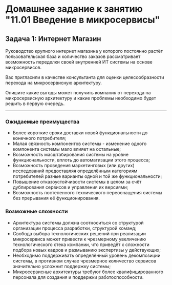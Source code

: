 # Домашнее задание к занятию "11.01 Введение в микросервисы"

## Задача 1: Интернет Магазин

Руководство крупного интернет магазина у которого постоянно растёт пользовательская база и количество заказов рассматривает возможность переделки своей внутренней ИТ системы на основе микросервисов. 

Вас пригласили в качестве консультанта для оценки целесообразности перехода на микросервисную архитектуру. 

Опишите какие выгоды может получить компания от перехода на микросервисную архитектуру и какие проблемы необходимо будет решить в первую очередь.

---

### Ожидаемые преимущества

- Более короткие сроки доставки новой функциональности до конечного потребителя;
- Малая связность компонентов системы - изменение одного компонента системы мало влияет на остальные;
- Возможность масштабирования системы на уровне функциональности, вплоть до автоматизации этого процесса;
- Возможность проведения маркетинговых (или других) исследований предоставляя определённым категориям потребителей разные варианты одной и той же функциональности;
- Повышение отказоустойчивости системы в целом за счёт дублирования сервисов и управления их версиями;
- Возможность постепенного технического переоснащения системы без прерывания её функционирования.   

### Возможные сложности

- Архитектура системы должна соотноситься со структурой организации процесса разработки, структурой команд;
- Свобода выбора технологических решений при реализации микросервиса может привести к чрезмерному увеличению технологического стека компании, что приведёт к сложности подбора новых кадров и размыванию экспертизы у действующих;
- Необходимо поддерживать определённый уровень декомпозиции системы, в противном случае чрезмерное количество сервисов значительно усложнит поддержку системы;
- Микросервисные архитектуры требуют более квалифицированного персонала для создания и поддержки работоспособности.
